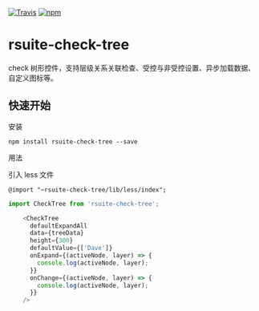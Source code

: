 [![Travis](https://img.shields.io/travis/rsuite/rsuite-check-tree.svg)](https://travis-ci.org/rsuite/rsuite-check-tree) [![npm](https://img.shields.io/npm/v/rsuite-check-tree.svg)](https://www.npmjs.com/package/rsuite-check-tree)
# rsuite-check-tree

check 树形控件，支持层级关系关联检查、受控与非受控设置、异步加载数据、自定义图标等。



## 快速开始

安装

```
npm install rsuite-check-tree --save
```

用法

引入 less 文件
```
@import "~rsuite-check-tree/lib/less/index";
```


```js
import CheckTree from 'rsuite-check-tree';

    <CheckTree
      defaultExpandAll
      data={treeData}
      height={300}
      defaultValue={['Dave']}
      onExpand={(activeNode, layer) => {
        console.log(activeNode, layer);
      }}
      onChange={(activeNode, layer) => {
        console.log(activeNode, layer);
      }}
    />
```

